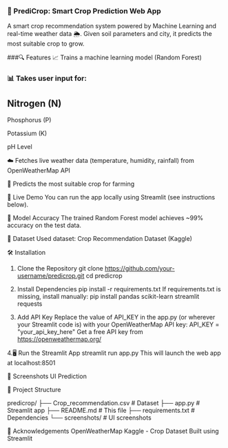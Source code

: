 ### 🌾 PrediCrop: Smart Crop Prediction Web App
A smart crop recommendation system powered by Machine Learning and real-time weather data 🌦️. Given soil parameters and city, it predicts the most suitable crop to grow.


###🔍 Features
📈 Trains a machine learning model (Random Forest)

### 📊 Takes user input for:

## Nitrogen (N)

Phosphorus (P)

Potassium (K)

pH Level

☁️ Fetches live weather data (temperature, humidity, rainfall) from OpenWeatherMap API

🌱 Predicts the most suitable crop for farming

🚀 Live Demo
You can run the app locally using Streamlit (see instructions below).

🧠 Model Accuracy
The trained Random Forest model achieves ~99% accuracy on the test data.

📁 Dataset
Used dataset: Crop Recommendation Dataset (Kaggle)

🛠️ Installation
1. Clone the Repository
git clone https://github.com/your-username/predicrop.git
cd predicrop

2. Install Dependencies
pip install -r requirements.txt
If requirements.txt is missing, install manually:
pip install pandas scikit-learn streamlit requests

3. Add API Key
Replace the value of API_KEY in the app.py (or wherever your Streamlit code is) with your OpenWeatherMap API key:
API_KEY = "your_api_key_here"
Get a free API key from https://openweathermap.org/

4.🖥️ Run the Streamlit App
streamlit run app.py
This will launch the web app at localhost:8501

📸 Screenshots
UI	Prediction

📂 Project Structure

predicrop/
├── Crop_recommendation.csv   # Dataset
├── app.py                    # Streamlit app
├── README.md                 # This file
├── requirements.txt          # Dependencies
└── screenshots/              # UI screenshots

🙌 Acknowledgements
OpenWeatherMap
Kaggle - Crop Dataset
Built using Streamlit

